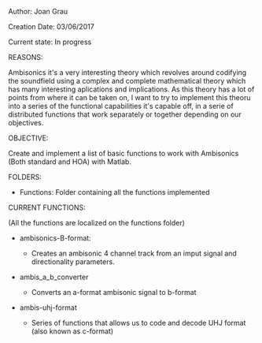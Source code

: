 Author:	Joan Grau	

Creation Date: 03/06/2017

Current state: In progress

REASONS:

Ambisonics it's a very interesting theory which revolves around codifying the soundfield using a complex and complete mathematical theory which has many interesting aplications and implications. 
As this theory has a lot of points from where it can be taken on, I want to try to implement this theoru into a series of the functional capabilities it's capable off, in a serie of distributed functions that work separately or together depending on our objectives.


OBJECTIVE:

Create and implement a list of basic functions to work with Ambisonics (Both standard and HOA) with Matlab.



FOLDERS:

  - Functions: Folder containing all the functions implemented
  
  
  

CURRENT FUNCTIONS:

(All the functions are localized on the functions folder)

-  	ambisonics-B-format:
    - Creates an ambisonic 4 channel track from an imput signal and directionality parameters.
    
-   ambis_a_b_converter
    - Converts an a-format ambisonic signal to b-format 

-   ambis-uhj-format
    - Series of functions that allows us to code and decode UHJ format (also known as c-format)
    
    
    
    
    
    
